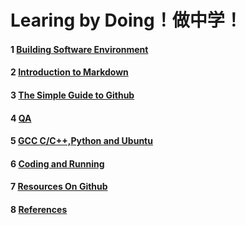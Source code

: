 
# Learing by Doing！做中学！

#### 1 [Building Software Environment](./BuildingSoftwareEnvironment.md) 

#### 2 [Introduction to Markdown](./Introduction2Markdown.md) 

#### 3 [The Simple Guide to Github](./TheSimpleGuide2Github.md) 

#### 4 [QA](./QA.md) 

#### 5 [GCC C/C++,Python and Ubuntu](./Ubuntu-Python-C-Chinese.md) 

#### 6 [Coding and Running](./CodingRunning.md/)

#### 7 [Resources On Github](./ResourcesOnGithub.md) 

#### 8 [References](./References.md) 
